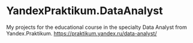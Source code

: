 # YandexPraktikum.DataAnalyst
 My projects for the educational course in the specialty Data Analyst from Yandex.Praktikum.
 https://praktikum.yandex.ru/data-analyst/
